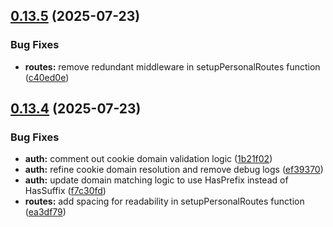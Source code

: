 ## [0.13.5](https://github.com/xraph/frank/compare/v0.13.4...v0.13.5) (2025-07-23)


### Bug Fixes

* **routes:** remove redundant middleware in setupPersonalRoutes function ([c40ed0e](https://github.com/xraph/frank/commit/c40ed0e10275f6ed7624fbb2b133ab973431351f))



## [0.13.4](https://github.com/xraph/frank/compare/v0.13.3...v0.13.4) (2025-07-23)


### Bug Fixes

* **auth:** comment out cookie domain validation logic ([1b21f02](https://github.com/xraph/frank/commit/1b21f02e656d2b805a4d9048ff4eb288e861f808))
* **auth:** refine cookie domain resolution and remove debug logs ([ef39370](https://github.com/xraph/frank/commit/ef39370e615ebe201506d99f18c2b96e9e4f4365))
* **auth:** update domain matching logic to use HasPrefix instead of HasSuffix ([f7c30fd](https://github.com/xraph/frank/commit/f7c30fd9b4eff0bdf5d46f80f56911cb60b27318))
* **routes:** add spacing for readability in setupPersonalRoutes function ([ea3df79](https://github.com/xraph/frank/commit/ea3df7935b7b146f0781ba055a0d9bb42199abc8))



